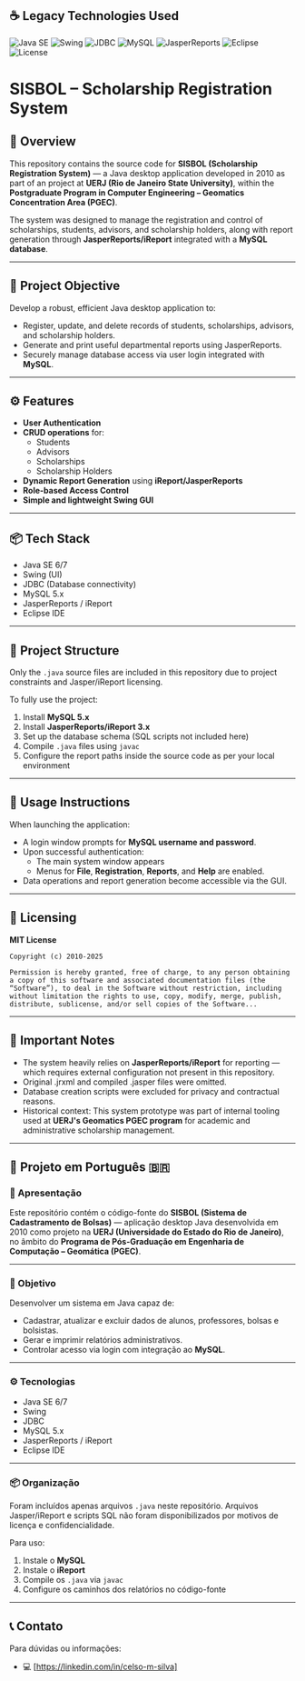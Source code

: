 
## ☕ Legacy Technologies Used

![Java SE](https://img.shields.io/badge/Java%20SE-6%2F7-007396?logo=java&logoColor=white)
![Swing](https://img.shields.io/badge/Swing-UI-orange)
![JDBC](https://img.shields.io/badge/JDBC-Database-blue)
![MySQL](https://img.shields.io/badge/MySQL-5.x-4479A1?logo=mysql&logoColor=white)
![JasperReports](https://img.shields.io/badge/JasperReports-iReport%20support-cc2020)
![Eclipse](https://img.shields.io/badge/Eclipse-IDE-2C2255?logo=eclipseide&logoColor=white)
![License](https://img.shields.io/github/license/celsomsilva/project-java-2010)


# SISBOL – Scholarship Registration System

## 📖 Overview

This repository contains the source code for **SISBOL (Scholarship Registration System)** — a Java desktop application developed in 2010 as part of an project at **UERJ (Rio de Janeiro State University)**, within the **Postgraduate Program in Computer Engineering – Geomatics Concentration Area (PGEC)**.

The system was designed to manage the registration and control of scholarships, students, advisors, and scholarship holders, along with report generation through **JasperReports/iReport** integrated with a **MySQL database**.

---

## 🎯 Project Objective

Develop a robust, efficient Java desktop application to:
- Register, update, and delete records of students, scholarships, advisors, and scholarship holders.
- Generate and print useful departmental reports using JasperReports.
- Securely manage database access via user login integrated with **MySQL**.

---

## ⚙️ Features

- **User Authentication**
- **CRUD operations** for:
  - Students
  - Advisors
  - Scholarships
  - Scholarship Holders
- **Dynamic Report Generation** using **iReport/JasperReports**
- **Role-based Access Control**
- **Simple and lightweight Swing GUI**

---

## 📦 Tech Stack

- Java SE 6/7
- Swing (UI)
- JDBC (Database connectivity)
- MySQL 5.x
- JasperReports / iReport
- Eclipse IDE

---

## 📂 Project Structure

Only the `.java` source files are included in this repository due to project constraints and Jasper/iReport licensing.

To fully use the project:
1. Install **MySQL 5.x**
2. Install **JasperReports/iReport 3.x**
3. Set up the database schema (SQL scripts not included here)
4. Compile `.java` files using `javac`
5. Configure the report paths inside the source code as per your local environment

---

## 📝 Usage Instructions

When launching the application:
- A login window prompts for **MySQL username and password**.
- Upon successful authentication:
  - The main system window appears
  - Menus for **File**, **Registration**, **Reports**, and **Help** are enabled.
- Data operations and report generation become accessible via the GUI.

---

## 📜 Licensing

**MIT License**

```
Copyright (c) 2010-2025

Permission is hereby granted, free of charge, to any person obtaining a copy of this software and associated documentation files (the “Software”), to deal in the Software without restriction, including without limitation the rights to use, copy, modify, merge, publish, distribute, sublicense, and/or sell copies of the Software...
```

---

## 📌 Important Notes

- The system heavily relies on **JasperReports/iReport** for reporting — which requires external configuration not present in this repository.
- Original .jrxml and compiled .jasper files were omitted.
- Database creation scripts were excluded for privacy and contractual reasons.
- Historical context: This system prototype was part of internal tooling used at **UERJ's Geomatics PGEC program** for academic and administrative scholarship management.

---

## 📜 Projeto em Português 🇧🇷

### 📖 Apresentação

Este repositório contém o código-fonte do **SISBOL (Sistema de Cadastramento de Bolsas)** — aplicação desktop Java desenvolvida em 2010 como projeto na **UERJ (Universidade do Estado do Rio de Janeiro)**, no âmbito do **Programa de Pós-Graduação em Engenharia de Computação – Geomática (PGEC)**.

---

### 🎯 Objetivo

Desenvolver um sistema em Java capaz de:
- Cadastrar, atualizar e excluir dados de alunos, professores, bolsas e bolsistas.
- Gerar e imprimir relatórios administrativos.
- Controlar acesso via login com integração ao **MySQL**.

---

### ⚙️ Tecnologias

- Java SE 6/7
- Swing
- JDBC
- MySQL 5.x
- JasperReports / iReport
- Eclipse IDE

---

### 📦 Organização

Foram incluídos apenas arquivos `.java` neste repositório. Arquivos Jasper/iReport e scripts SQL não foram disponibilizados por motivos de licença e confidencialidade.

Para uso:
1. Instale o **MySQL**
2. Instale o **iReport**
3. Compile os `.java` via `javac`
4. Configure os caminhos dos relatórios no código-fonte

---

## 📞 Contato

Para dúvidas ou informações:

- 💻 [https://linkedin.com/in/celso-m-silva]

